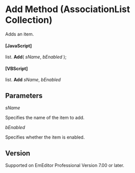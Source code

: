 # Add Method (AssociationList Collection)

Adds an item.

#### \[JavaScript\]

list. **Add**( _sName_, _bEnabled_ );

#### \[VBScript\]

list. **Add** _sName_, _bEnabled_

## Parameters

_sName_

Specifies the name of the item to add.

_bEnabled_

Specifies whether the item is enabled.

## Version

Supported on EmEditor Professional Version 7.00 or later.